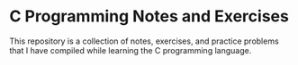# C Programming Notes and Exercises

This repository is a collection of notes, exercises, and practice problems that I have compiled while learning the C programming language.
